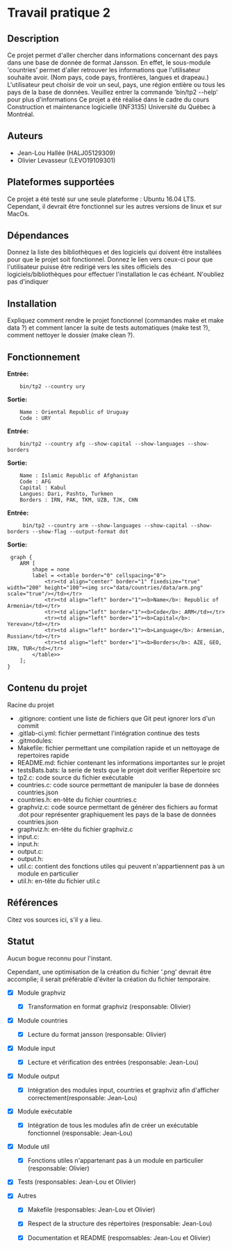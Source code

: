 # Travail pratique 2

## Description
Ce projet permet d'aller chercher dans informations concernant des pays dans une base de donnée de format Jansson. En effet, le sous-module 'countries' permet d'aller retrouver les informations que l'utilisateur souhaite avoir. (Nom pays, code pays, frontières, langues et drapeau.) 
L'utilisateur peut choisir de voir un seul, pays, une région entière ou tous les pays de la base de données.
Veuillez entrer la commande 'bin/tp2 --help' pour plus d'informations
Ce projet a été réalisé dans le cadre du cours Construction et maintenance logicielle (INF3135)
Université du Québec à Montréal.

## Auteurs

- Jean-Lou Hallée (HALJ05129309)
- Olivier Levasseur (LEVO19109301)

## Plateformes supportées

Ce projet a été testé sur une seule plateforme : Ubuntu 16.04 LTS.
Cependant, il devrait être fonctionnel sur les autres versions de linux et sur MacOs.

## Dépendances

Donnez la liste des bibliothèques et des logiciels qui doivent être installées
pour que le projet soit fonctionnel. Donnez le lien vers ceux-ci pour que
l'utilisateur puisse être redirigé vers les sites officiels des
logiciels/bibliothèques pour effectuer l'installation le cas échéant. N'oubliez
pas d'indiquer

## Installation

Expliquez comment rendre le projet fonctionnel (commandes make et make data ?)
et comment lancer la suite de tests automatiques (make test ?), comment
nettoyer le dossier (make clean ?).

## Fonctionnement
**Entrée:**
~~~~
    bin/tp2 --country ury
~~~~

**Sortie:**
~~~~
    Name : Oriental Republic of Uruguay
    Code : URY
~~~~

**Entrée:**
~~~~
    bin/tp2 --country afg --show-capital --show-languages --show-borders
~~~~

**Sortie:**
~~~~   
    Name : Islamic Republic of Afghanistan
    Code : AFG
    Capital : Kabul
    Langues: Dari, Pashto, Turkmen
    Borders : IRN, PAK, TKM, UZB, TJK, CHN
~~~~

**Entrée:**
~~~~
     bin/tp2 --country arm --show-languages --show-capital --show-borders --show-flag --output-format dot
~~~~

**Sortie:**
~~~~
 graph {
    ARM [
        shape = none
        label = <<table border="0" cellspacing="0">
            <tr><td align="center" border="1" fixedsize="true" width="200" height="100"><img src="data/countries/data/arm.png" scale="true"/></td></tr>
            <tr><td align="left" border="1"><b>Name</b>: Republic of Armenia</td></tr>
            <tr><td align="left" border="1"><b>Code</b>: ARM</td></tr>
            <tr><td align="left" border="1"><b>Capital</b>: Yerevan</td></tr>
            <tr><td align="left" border="1"><b>Language</b>: Armenian, Russian</td></tr>
            <tr><td align="left" border="1"><b>Borders</b>: AZE, GEO, IRN, TUR</td></tr>
        </table>>
    ];
}
~~~~

## Contenu du projet

Racine du projet
* .gitignore: contient une liste de fichiers que Git peut ignorer lors d'un commit
* .gitlab-ci.yml: fichier permettant l'intégration continue des tests
* .gitmodules: 
* Makefile: fichier permettant une compilation rapide et un nettoyage de repertoires rapide
* README.md: fichier contenant les informations importantes sur le projet
* testsBats.bats: la serie de tests que le projet doit verifier
Répertoire src
* tp2.c: code source du fichier exécutable
* countries.c: code source permettant de manipuler la base de données countries.json
* countries.h: en-tête du fichier countries.c
* graphviz.c: code source permettant de générer des fichiers au format .dot pour représenter 
              graphiquement les pays de la base de données countries.json
* graphviz.h: en-tête du fichier graphviz.c
* input.c:
* input.h:
* output.c:
* output.h:
* util.c: contient des fonctions utiles qui peuvent n'appartiennent pas à un module en particulier
* util.h: en-tête du fichier util.c


## Références

Citez vos sources ici, s'il y a lieu.

## Statut

Aucun bogue reconnu pour l'instant.

Cependant, une optimisation de la création du fichier '.png' devrait être accomplie; il serait préférable d'éviter la création du fichier temporaire.

- [x] Module graphviz

  - [x] Transformation en format graphviz (responsable: Olivier)

- [x] Module countries

  - [x] Lecture du format jansson (responsable: Olivier)

- [x] Module input

  - [x] Lecture et vérification des entrées (responsable: Jean-Lou) 

- [x] Module output

  - [x] Intégration des modules input, countries et graphviz 
        afin d'afficher correctement(responsable: Jean-Lou)

- [x] Module exécutable

  - [x] Intégration de tous les modules afin de créer 
        un exécutable fonctionnel (responsable: Jean-Lou)

- [x] Module util

  - [x] Fonctions utiles n'appartenant pas à un module en particulier
        (responsable: Olivier)

- [x] Tests (responsables: Jean-Lou et Olivier)


- [x] Autres

  - [x] Makefile (responsables: Jean-Lou et Olivier)

  - [x] Respect de la structure des répertoires (responsable: Jean-Lou)

  - [x] Documentation et README (respomsables: Jean-Lou et Olivier)
